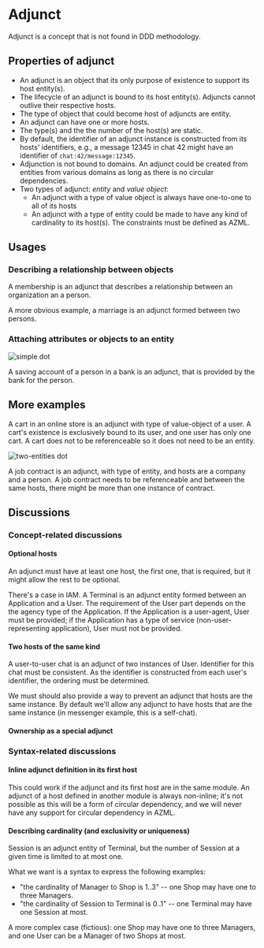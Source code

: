# Adjunct

Adjunct is a concept that is not found in DDD methodology.

## Properties of adjunct

* An adjunct is an object that its only purpose of existence to support
  its host entity(s).
* The lifecycle of an adjunct is bound to its host entity(s).
  Adjuncts cannot outlive their respective hosts.
* The type of object that could become host of adjuncts are entity.
* An adjunct can have one or more hosts.
* The type(s) and the the number of the host(s) are static.
* By default, the identifier of an adjunct instance is constructed from
  its hosts' identifiers, e.g., a message 12345 in chat 42 might have
  an identifier of `chat:42/message:12345`.
* Adjunction is not bound to domains. An adjunct could be created from
  entities from various domains as long as there is no circular dependencies.
* Two types of adjunct: _entity_ and _value object_:
  - An adjunct with a type of value object is always have one-to-one to
    all of its hosts
  - An adjunct with a type of entity could be made to have any kind of
    cardinality to its host(s). The constraints must be defined as AZML.
  
## Usages

### Describing a relationship between objects

A membership is an adjunct that describes a relationship between an
organization an a person.

A more obvious example, a marriage is an adjunct formed between two
persons.

### Attaching attributes or objects to an entity

![simple dot](https://user-images.githubusercontent.com/77626/118584955-2ce9f280-b7c2-11eb-8aff-0ee6f14089e5.png)

A saving account of a person in a bank is an adjunct, that is provided
by the bank for the person.

## More examples

A cart in an online store is an adjunct with type of value-object of a user. A cart's
existence is exclusively bound to its user, and one user has only one cart. A cart
does not to be referenceable so it does not need to be an entity.

![two-entities dot](https://user-images.githubusercontent.com/77626/118584866-01ff9e80-b7c2-11eb-9d5e-1e11e6beb5df.png)

A job contract is an adjunct, with type of entity, and hosts are a company and a person.
A job contract needs to be referenceable and between the same hosts, there might be more
than one instance of contract.

## Discussions

### Concept-related discussions

#### Optional hosts

An adjunct must have at least one host, the first one, that is required, but it might
allow the rest to be optional.

There's a case in IAM. A Terminal is an adjunct entity formed between an Application
and a User. The requirement of the User part depends on the the agency type of the
Application. If the Application is a user-agent, User must be provided; if the
Application has a type of service (non-user-representing application), User must
not be provided.

#### Two hosts of the same kind

A user-to-user chat is an adjunct of two instances of User. Identifier for this
chat must be consistent. As the identifier is constructed from each user's
identifier, the ordering must be determined.

We must should also provide a way to prevent an adjunct that hosts are the
same instance. By default we'll allow any adjunct to have hosts that are the
same instance (in messenger example, this is a self-chat).

#### Ownership as a special adjunct

### Syntax-related discussions

#### Inline adjunct definition in its first host

This could work if the adjunct and its first host are in the same module.
An adjunct of a host defined in another module is always non-inline;
it's not possible as this will be a form of circular dependency, and we
will never have any support for circular dependency in AZML.

#### Describing cardinality (and exclusivity or uniqueness)

Session is an adjunct entity of Terminal, but the number of Session at
a given time is limited to at most one.

What we want is a syntax to express the following examples:

- "the cardinality of Manager to Shop is 1..3" -- one Shop may have one
  to three Managers.
- "the cardinality of Session to Terminal is 0..1" -- one Terminal may
  have one Session at most.

A more complex case (fictious): one Shop may have one to three Managers,
and one User can be a Manager of two Shops at most.
